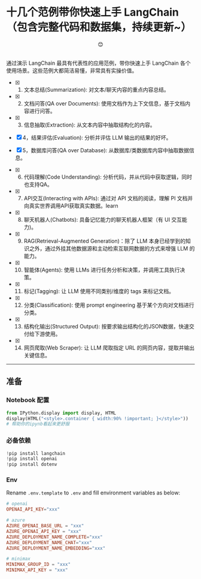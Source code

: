 # 十几个范例带你快速上手 LangChain（包含完整代码和数据集，持续更新~）


<div style="text-align: center;">
    😊
</div>

<br>

通过演示 LangChain 最具有代表性的应用范例，带你快速上手 LangChain 各个使用场景。这些范例大都简洁易懂，非常具有实操价值。

- [x] 1. 文本总结(Summarization): 对文本/聊天内容的重点内容总结。

- [x] 2. 文档问答(QA over Documents): 使用文档作为上下文信息，基于文档内容进行问答。

- [x] 3. 信息抽取(Extraction): 从文本内容中抽取结构化的内容。

- [x] 4，结果评估(Evaluation): 分析并评估 LLM 输出的结果的好坏。

- [x] 5，数据库问答(QA over Database): 从数据库/类数据库内容中抽取数据信息。

- [x] 6. 代码理解(Code Understanding): 分析代码，并从代码中获取逻辑，同时也支持QA。

- [x] 7. API交互(Interacting with APIs): 通过对 API 文档的阅读，理解 PI 文档并向真实世界调用API获取真实数据。learn

- [x] 8. 聊天机器人(Chatbots): 具备记忆能力的聊天机器人框架（有 UI 交互能力)。

- [x] 9. RAG(Retrieval-Augmented Generation)：除了 LLM 本身已经学到的知识之外，通过外挂其他数据源和主动检索互联网数据的方式来增强 LLM 的能力。

- [x] 10. 智能体(Agents): 使用 LLMs 进行任务分析和决策，并调用工具执行决策。

- [x] 11. 标记(Tagging):  让 LLM 使用不同类别/维度的 tags 来标记文档。

- [x] 12. 分类(Classification): 使用 prompt engineering 基于某个方向对文档进行分类。

- [x] 13. 结构化输出(Structured Output): 按要求输出结构化的JSON数据，快速交付给下游使用。

- [x] 14. 网页爬取(Web Scraper): 让 LLM 爬取指定 URL 的网页内容，提取并输出关键信息。


---

## 准备


### Notebook 配置

```python
from IPython.display import display, HTML
display(HTML("<style>.container { width:90% !important; }</style>"))
# 帮助你的ipynb看起来更舒服
```

### 必备依赖
```python
!pip install langchain
!pip install openai
!pip install dotenv
```

### Env
Rename `.env.template` to `.env` and fill environment variables as below:
```toml
# openai
OPENAI_API_KEY="xxx"

# azure
AZURE_OPENAI_BASE_URL = "xxx"
AZURE_OPENAI_API_KEY = "xxx"
AZURE_DEPLOYMENT_NAME_COMPLETE="xxx"
AZURE_DEPLOYMENT_NAME_CHAT="xxx"
AZURE_DEPLOYMENT_NAME_EMBEDDING="xxx"

# minimax
MINIMAX_GROUP_ID = "xxx"
MINIMAX_API_KEY = "xxx"
```